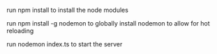 
run npm install to install the node modules

run npm install -g nodemon to globally install nodemon to allow for hot reloading

run nodemon index.ts to start the server

